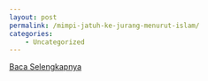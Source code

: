 ```yaml
---
layout: post
permalink: /mimpi-jatuh-ke-jurang-menurut-islam/
categories:
    - Uncategorized
---
```


[Baca Selengkapnya](/03)